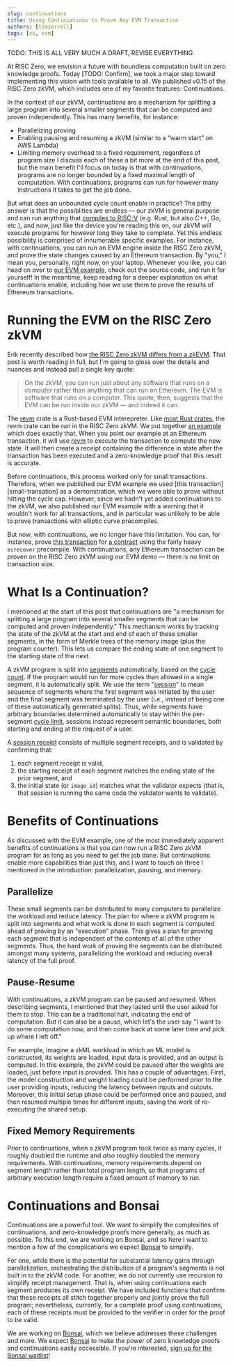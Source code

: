 ```yaml
---
slug: continuations
title: Using Continuations to Prove Any EVM Transaction
authors: [timzerrell]
tags: [zk, evm]
---
```


TODO: THIS IS ALL VERY MUCH A DRAFT, REVISE EVERYTHING

[zkevm-vs-zkvm]: TODO
[evm-example-github]: https://github.com/risc0/risc0/tree/main/examples/evm
[revm]: https://crates.io/crates/revm
[crate-validation]: https://risc0.github.io/ghpages/dev/crate-validation/index.html
[small-transaction]: https://etherscan.io/tx/0x671a3b40ecb7d51b209e68392df2d38c098aae03febd3a88be0f1fa77725bbd7
[precompile-transaction]: 0x600d18676aef439ec6ba33d143b78878a520682be7fd8331c74bdf672988a2b1
[precompile-contract]: https://etherscan.io/address/0x6b175474e89094c44da98b954eedeac495271d0f#code
[Bonsai]: https://www.bonsai.xyz/
[bonsai-waitlist]: https://fmree464va4.typeform.com/to/t6hZD54Z
[segment-docs]: https://docs.rs/risc0-zkvm/latest/risc0_zkvm/struct.Segment.html
[session-docs]: https://docs.rs/risc0-zkvm/latest/risc0_zkvm/struct.Session.html
[cycles-docs]: https://docs.rs/risc0-zkvm/latest/risc0_zkvm/prove/struct.Prover.html#structfield.cycles
[segment-limit-docs]: https://docs.rs/risc0-zkvm/latest/risc0_zkvm/struct.ExecutorEnvBuilder.html#method.segment_limit_po2
[session-receipt-docs]: https://docs.rs/risc0-zkvm/latest/risc0_zkvm/receipt/struct.SessionReceipt.html

At RISC Zero, we envision a future with boundless computation built on zero knowledge proofs.
Today [TODO: Confirm], we took a major step toward implementing this vision with tools available to all.
We published v0.15 of the RISC Zero zkVM, which includes one of my favorite features: Continuations.

In the context of our zkVM, continuations are a mechanism for splitting a large program into several smaller segments that can be computed and proven independently.
This has many benefits, for instance:
* Parallelizing proving
* Enabling pausing and resuming a zkVM (similar to a “warm start” on AWS Lambda)
* Limiting memory overhead to a fixed requirement, regardless of program size
I discuss each of these a bit more at the end of this post, but the main benefit I'll focus on today is that with continuations, programs are no longer bounded by a fixed maximal length of computation.
With continuations, programs can run for however many instructions it takes to get the job done.

But what does an unbounded cycle count enable in practice?
The pithy answer is that the possiblities are endless — our zkVM is general purpose and can run anything that [compiles to RISC-V][crate-validation] (e.g. Rust, but also C++, Go, etc.), and now, just like the device you're reading this on, our zkVM will execute programs for however long they take to complete.
Yet this endless possibility is comprised of innumerable specific examples.
For instance, with continuations, you can run an EVM engine inside the RISC Zero zkVM, and prove the state changes caused by an Ethereum transaction.
By "you," I mean you, personally, right now, on your laptop.
Whenever you like, you can head on over to [our EVM example][evm-example-github], check out the source code, and run it for yourself!
In the meantime, keep reading for a deeper explanation on what continuations enable, including how we use them to prove the results of Ethereum transactions.

# Running the EVM on the RISC Zero zkVM

Erik recently described how [the RISC Zero zkVM differs from a zkEVM][zkevm-vs-zkvm].
That post is worth reading in full, but I'm going to gloss over the details and nuances and instead pull a single key quote:
> On the zkVM, you can run just about any software that runs on a computer rather than anything that can run on Ethereum.
The EVM is software that runs on a computer.
This quote, then, suggests that the EVM can be run inside our zkVM — and indeed it can.

The [revm] crate is a Rust-based EVM interepreter.
Like [most Rust crates][crate-validation], the revm crate can be run in the RISC Zero zkVM.
We put together [an example][evm-example-github] which does exactly that.
When you point our example at an Ethereum transaction, it will use [revm] to execute the transaction to compute the new state.
It will then create a receipt containing the difference in state after the transaction has been executed and a zero-knowledge proof that this result is accurate.

Before continuations, this process worked only for small transactions.
Therefore, when we published our EVM example we used [this transaction][small-transation] as a demonstration, which we were able to prove without hitting the cycle cap.
However, since we hadn't yet added continuations to the zkVM, we also published our EVM example with a warning that it wouldn't work for all transactions, and in particular was unlikely to be able to prove transactions with elliptic curve precompiles.

But now, with continuations, we no longer have this limitation.
You can, for instance, prove [this transaction][precompile-transaction] for [a contract][precompile-contract] using the fairly heavy `ecrecover` precompile.
With continuations, any Ethereum transaction can be proven on the RISC Zero zkVM using our EVM demo — there is no limit on transaction size.

# What Is a Continuation?

I mentioned at the start of this post that continuations are "a mechanism for splitting a large program into several smaller segments that can be computed and proven independently."
This mechanism works by tracking the state of the zkVM at the start and end of each of these smaller segments, in the form of Merkle trees of the memory image (plus the program counter).
This lets us compare the ending state of one segment to the starting state of the next.

A zkVM program is split into [segments][segment-docs] automatically, based on the [cycle count][cycles-docs].
If the program would run for more cycles than allowed in a single segment, it is automatically split.
We use the term "[session][session-docs]" to mean sequence of segments where the first segment was initiated by the user and the final segment was terminated by the user (i.e., instead of being one of these automatically generated splits).
Thus, while segments have arbitrary boundaries determined automatically to stay within the per-segment [cycle limit][segment-limit-docs], sessions instead represent semantic boundaries, both starting and ending at the request of a user.

A [session receipt][session-receipt-docs] consists of multiple segment receipts, and is validated by confirming that:
1. each segment receipt is valid,
2. the starting receipt of each segment matches the ending state of the prior segment, and
3. the initial state (or `image_id`) matches what the validator expects (that is, that session is running the same code the validator wants to validate).

# Benefits of Continuations

As discussed with the EVM example, one of the most immediately apparent benefits of continuations is that you can now run a RISC Zero zkVM program for as long as you need to get the job done.
But continuations enable more capabilities than just this, and I want to touch on three I mentioned in the introduction: parallelization, pausing, and memory.

## Parallelize
These small segments can be distributed to many computers to parallelize the workload and reduce latency.
The plan for where a zkVM program is split into segments and what work is done in each segment is computed ahead of proving by an "execution" phase.
This gives a plan for proving each segment that is independent of the contents of all of the other segments.
Thus, the hard work of proving the segments can be distributed amongst many systems, parallelizing the workload and reducing overall latency of the full proof.

## Pause-Resume
With continuations, a zkVM program can be paused and resumed.
When describing segments, I mentioned that they lasted until the user asked for them to stop.
This can be a traditional halt, indicating the end of computation.
But it can also be a pause, which let's the user say "I want to do some computation now, and then come back at some later time and pick up where I left off."

For example, imagine a zkML workload in which an ML model is constructed, its weights are loaded, input data is provided, and an output is computed.
In this example, the zkVM could be paused after the weights are loaded, just before input is provided.
This has a couple of advantages.
First, the model construction and weight loading could be performed prior to the user providing inputs, reducing the latency between inputs and outputs.
Moreover, this initial setup phase could be performed once and paused, and then resumed multiple times for different inputs, saving the work of re-executing the shared setup.

## Fixed Memory Requirements
Prior to continuations, when a zkVM program took twice as many cycles, it roughly doubled the runtime and _also_ roughly doubled the memory requirements.
With continuations, memory requirements depend on segment length rather than total program length, so that programs of arbitrary execution length require a fixed amount of memory to run.

# Continuations and Bonsai

Continuations are a powerful tool. We want to simplify the complexities of continuations, and zero-knowledge proofs more generally, as much as possible. To this end, we are working on Bonsai, and so here I want to mention a few of the complications we expect [Bonsai] to simplify.

For one, while there is the potential for substantial latency gains through parallelization, orchestrating the distribution of a program's segments is not built in to the zkVM code.
For another, we do not currently use recursion to simplify receipt management.
That is, when using continuations each segment produces its own receipt.
We have included functions that confirm that these receipts all stitch together properly and jointly prove the full program; nevertheless, currently, for a complete proof using continuations, each of these receipts must be provided to the verifier in order for the proof to be valid.

We are working on [Bonsai], which we believe addresses these challenges and more.
We expect [Bonsai] to make the power of zero knowledge proofs and continuations easily accessible.
If you're interested, [sign up for the Bonsai waitlist][bonsai-waitlist]!
